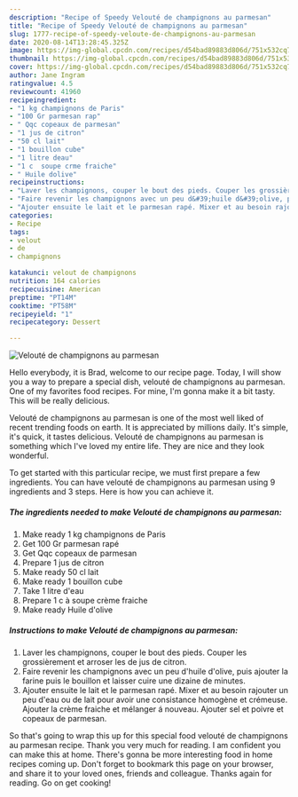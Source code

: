 ```yaml
---
description: "Recipe of Speedy Velouté de champignons au parmesan"
title: "Recipe of Speedy Velouté de champignons au parmesan"
slug: 1777-recipe-of-speedy-veloute-de-champignons-au-parmesan
date: 2020-08-14T13:28:45.325Z
image: https://img-global.cpcdn.com/recipes/d54bad89883d806d/751x532cq70/veloute-de-champignons-au-parmesan-photo-principale-de-la-recette.jpg
thumbnail: https://img-global.cpcdn.com/recipes/d54bad89883d806d/751x532cq70/veloute-de-champignons-au-parmesan-photo-principale-de-la-recette.jpg
cover: https://img-global.cpcdn.com/recipes/d54bad89883d806d/751x532cq70/veloute-de-champignons-au-parmesan-photo-principale-de-la-recette.jpg
author: Jane Ingram
ratingvalue: 4.5
reviewcount: 41960
recipeingredient:
- "1 kg champignons de Paris"
- "100 Gr parmesan rap"
- " Qqc copeaux de parmesan"
- "1 jus de citron"
- "50 cl lait"
- "1 bouillon cube"
- "1 litre deau"
- "1 c  soupe crme fraiche"
- " Huile dolive"
recipeinstructions:
- "Laver les champignons, couper le bout des pieds. Couper les grossièrement et arroser les de jus de citron."
- "Faire revenir les champignons avec un peu d&#39;huile d&#39;olive, puis ajouter la farine puis le bouillon et laisser cuire une dizaine de minutes."
- "Ajouter ensuite le lait et le parmesan rapé. Mixer et au besoin rajouter un peu d&#39;eau ou de lait pour avoir une consistance homogène et crémeuse. Ajouter la crème fraiche et mélanger á nouveau. Ajouter sel et poivre et copeaux de parmesan."
categories:
- Recipe
tags:
- velout
- de
- champignons

katakunci: velout de champignons 
nutrition: 164 calories
recipecuisine: American
preptime: "PT14M"
cooktime: "PT58M"
recipeyield: "1"
recipecategory: Dessert

---
```



![Velouté de champignons au parmesan](https://img-global.cpcdn.com/recipes/d54bad89883d806d/751x532cq70/veloute-de-champignons-au-parmesan-photo-principale-de-la-recette.jpg)

Hello everybody, it is Brad, welcome to our recipe page. Today, I will show you a way to prepare a special dish, velouté de champignons au parmesan. One of my favorites food recipes. For mine, I'm gonna make it a bit tasty. This will be really delicious.



Velouté de champignons au parmesan is one of the most well liked of recent trending foods on earth. It is appreciated by millions daily. It's simple, it's quick, it tastes delicious. Velouté de champignons au parmesan is something which I've loved my entire life. They are nice and they look wonderful.


To get started with this particular recipe, we must first prepare a few ingredients. You can have velouté de champignons au parmesan using 9 ingredients and 3 steps. Here is how you can achieve it.

<!--inarticleads1-->

##### The ingredients needed to make Velouté de champignons au parmesan:

1. Make ready 1 kg champignons de Paris
1. Get 100 Gr parmesan rapé
1. Get  Qqc copeaux de parmesan
1. Prepare 1 jus de citron
1. Make ready 50 cl lait
1. Make ready 1 bouillon cube
1. Take 1 litre d&#39;eau
1. Prepare 1 c à soupe crème fraiche
1. Make ready  Huile d&#39;olive




<!--inarticleads2-->

##### Instructions to make Velouté de champignons au parmesan:

1. Laver les champignons, couper le bout des pieds. Couper les grossièrement et arroser les de jus de citron.
1. Faire revenir les champignons avec un peu d&#39;huile d&#39;olive, puis ajouter la farine puis le bouillon et laisser cuire une dizaine de minutes.
1. Ajouter ensuite le lait et le parmesan rapé. Mixer et au besoin rajouter un peu d&#39;eau ou de lait pour avoir une consistance homogène et crémeuse. Ajouter la crème fraiche et mélanger á nouveau. Ajouter sel et poivre et copeaux de parmesan.




So that's going to wrap this up for this special food velouté de champignons au parmesan recipe. Thank you very much for reading. I am confident you can make this at home. There's gonna be more interesting food in home recipes coming up. Don't forget to bookmark this page on your browser, and share it to your loved ones, friends and colleague. Thanks again for reading. Go on get cooking!
